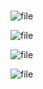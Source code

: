 # 

![file](/source/joyoi/summer-6/img/aHR0cDovL2FwaS5vai5qb3lvaS5jbi9hcGkvZmlsZS9kb3dubG9hZC8wMDg1Yjg2My1hNDA1LTEwMTEtNTgxYi01YzA0OTEwMjVkYzQ=)

![file](/source/joyoi/summer-6/img/aHR0cDovL2FwaS5vai5qb3lvaS5jbi9hcGkvZmlsZS9kb3dubG9hZC8wMDg1Yjg2My1hYWE2LTEwMTItNWExYi01YzA0ZDI3Y2ZkY2E=)

![file](/source/joyoi/summer-6/img/aHR0cDovL2FwaS5vai5qb3lvaS5jbi9hcGkvZmlsZS9kb3dubG9hZC8wMDg1Yjg2My1hZTlhLTEwMTQtNWMxYi01YzA0MTRlY2YxY2U=)

![file](/source/joyoi/summer-6/img/aHR0cDovL2FwaS5vai5qb3lvaS5jbi9hcGkvZmlsZS9kb3dubG9hZC8wMDg1Yjg2My1iMjU2LTEwMjItNWUxYi01YzA0NjIwNWFlZDI=)



